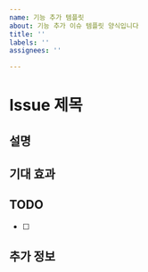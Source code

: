 ```yaml
---
name: 기능 추가 템플릿
about: 기능 추가 이슈 템플릿 양식입니다
title: ''
labels: ''
assignees: ''

---
```


# Issue 제목

## 설명
<!-- 추가하려는 기능에 대해 자세히 설명해주세요. -->

## 기대 효과
<!-- 이 기능이 추가되었을 때 기대되는 효과나 개선 사항을 설명해주세요. -->

## TODO
<!-- 기능 추가를 위해 어떤 작업을 진행해야 하나요? -->
- [ ] 

## 추가 정보
<!-- 기능과 관련된 추가 정보나 레퍼런스, 디자인, 스크린샷이 있다면 여기에 추가해주세요. -->
